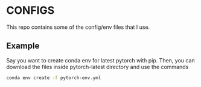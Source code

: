 # CONFIGS

This repo contains some of the config/env files that I use. 

## Example

Say you want to create conda env for latest pytorch with pip. Then, you can download the files inside pytorch-latest directory and use the commands

```Bash
conda env create -f pytorch-env.yml
```
